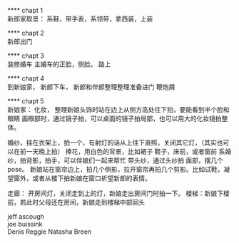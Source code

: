 **** chapt 1     
新郎家取景：
系鞋，带手表，系领带，拿西装，上装


**** chapt 2     
新郎出门


****  chapt 3    
装修婚车
主婚车的正脸，侧脸。
路上


****  chapt 4    
到新娘家，
新郎下车，
新郎和伴郎整理整理准备进门
鞭炮屑


**** chapt 5    
新娘家：
化妆，
  整理新娘头饰时站在边上从侧方高处往下拍，要能看到半个脸和眼睛
  画眼部时，通过镜子拍，可以桌面的镜子拍局部，也可以用大的化妆镜拍整体。

婚纱，挂在衣架上，拍一个，有射灯的话从上往下直照，关闭其它灯，（其实也可以在前一天晚上拍）
捧花，用白色的背景，比如裙子
鞋子，床前，或者窗前
系婚纱，拍背影，拍手，可以伴娘们一起来帮忙
带头纱，通过头纱拍 面部，摆几个pose。
新娘站在窗帘边上，拍几个侧影，拉开窗帘再拍几个剪影。比如试鞋，凝望窗外，或者从楼下拍新娘在窗口祈望新郎的表情。


走廊： 开房间灯，关闭走到上的灯，新娘走出房间门时拍一下。
楼梯：新娘下楼前，若此时父母还在房间，新娘走到楼梯中部回头


  
jeff ascough     
joe buissink    
Denis Reggie
Natasha Breen
